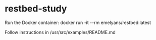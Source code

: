 # restbed-study

Run the Docker container:
    docker run -it --rm emelyans/restbed:latest

Follow instructions in /usr/src/examples/README.md

